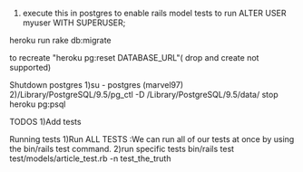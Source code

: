 
1) execute this in postgres to enable rails model tests to run
ALTER USER myuser WITH SUPERUSER;

heroku run rake db:migrate

to recreate "heroku pg:reset DATABASE_URL"( drop and create not supported)

Shutdown postgres
1)su - postgres (marvel97)
2)/Library/PostgreSQL/9.5/pg_ctl -D /Library/PostgreSQL/9.5/data/ stop
heroku pg:psql

TODOS
1)Add tests

Running tests
1)Run ALL TESTS :We can run all of our tests at once by using the bin/rails test command.
2)run specific tests  bin/rails test test/models/article_test.rb -n test_the_truth
